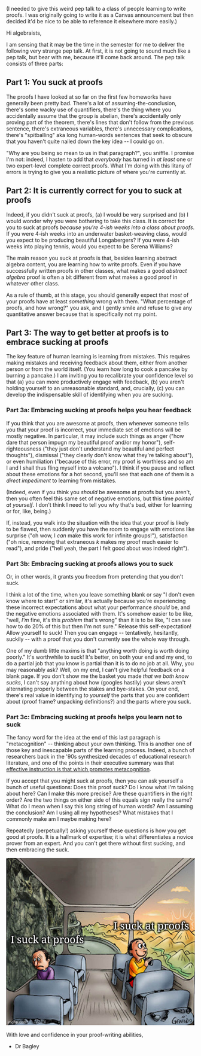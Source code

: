 (I needed to give this weird pep talk to a class of people learning to write proofs. I was originally going to write it as a Canvas announcement but then decided it'd be nice to be able to reference it elsewhere more easily.)

Hi algebraists,

I am sensing that it may be the time in the semester for me to deliver the following very strange pep talk. At first, it is not going to sound much like a pep talk, but bear with me, because it'll come back around. The pep talk consists of three parts:

## Part 1: You suck at proofs

The proofs I have looked at so far on the first few homeworks have generally been pretty bad. There's a lot of assuming-the-conclusion, there's some wacky use of quantifiers, there's the thing where you accidentally assume that the group is abelian, there's accidentally only proving part of the theorem, there's lines that don't follow from the previous sentence, there's extraneous variables, there's unnecessary complications, there's "spitballing" aka long human-words sentences that seek to obscure that you haven't quite nailed down the key idea -- I could go on.

"Why are you being so mean to us in that paragraph?", you sniffle. I promise I'm not: indeed, I hasten to add that *everybody* has turned in *at least* one or two expert-level complete correct proofs. What I'm doing with this litany of errors is trying to give you a realistic picture of where you're currently at.

## Part 2: It is currently correct for you to suck at proofs

Indeed, if you didn't suck at proofs, (a) I would be very surprised and (b) I would wonder why you were bothering to take this class. It is correct for you to suck at proofs *because you're 4-ish weeks into a class about proofs*. If you were 4-ish weeks into an underwater basket-weaving class, would you expect to be producing beautiful Longabergers? If you were 4-ish weeks into playing tennis, would you expect to be Serena Williams?

The main reason you suck at proofs is that, besides learning abstract algebra content, you are learning how to write proofs. Even if you have successfully written proofs in other classes, what makes a good *abstract algebra* proof is often a bit different from what makes a good proof in whatever other class.

As a rule of thumb, at this stage, you should generally expect that *most* of your proofs have at least *something* wrong with them. "What percentage of proofs, and how wrong?" you ask, and I gently smile and refuse to give any quantitative answer because that is specifically not my point.

## Part 3: The way to get better at proofs is to embrace sucking at proofs

The key feature of human learning is learning from mistakes. This requires making mistakes and receiving feedback about them, either from another person or from the world itself. (You learn how long to cook a pancake by burning a pancake.) I am inviting you to recalibrate your confidence level so that (a) you can more productively engage with feedback, (b) you aren't holding yourself to an unreasonable standard, and, crucially, (c) you can develop the indispensable skill of identifying when you are sucking. 

### Part 3a: Embracing sucking at proofs helps you hear feedback

If you think that you are awesome at proofs, then whenever someone tells you that your proof is incorrect, your immediate set of emotions will be mostly negative. In particular, it may include such things as anger ("how dare that person impugn  my beautiful proof and/or my honor"), self-righteousness ("they just don't understand my beautiful and perfect thoughts"), dismissal ("they clearly don't know what they're talking about"), or even humiliation ("because of this error, my proof is worthless and so am I and I shall thus fling myself into a volcano"). I think if you pause and reflect about these emotions for a hot second, you'll see that each one of them is a *direct impediment* to learning from mistakes.

(Indeed, even if you think you *should* be awesome at proofs but you aren't, then you often feel this same set of negative emotions, but this time *pointed at yourself*. I don't think I need to tell you why that's bad, either for learning or for, like, being.)

If, instead, you walk into the situation with the idea that your proof is likely to be flawed, then suddenly you have the room to engage with emotions like surprise ("oh wow, I *can* make this work for infinite groups!"), satisfaction ("oh nice, removing that extraneous $k$ makes my proof much easier to read"), and pride ("hell yeah, the part I felt good about was indeed right"). 

### Part 3b: Embracing sucking at proofs allows you to suck

Or, in other words, it grants you freedom from pretending that you don't suck.

I think a lot of the time, when you leave something blank or say "I don't even know where to start" or similar, it's actually because you're experiencing these incorrect expectations about what your performance *should* be, and the negative emotions associated with them. It's somehow easier to be like, "well, *I'm* fine, it's this *problem* that's wrong" than it is to be like, "I can see how to do 20% of this but then I'm not sure." Release this self-expectation! Allow yourself to suck! Then you can engage -- tentatively, hesitantly, suckily -- with a proof that you don't currently see the whole way through. 

One of my dumb little maxims is that "anything worth doing is worth doing poorly." It's worthwhile to suck! It's better, on both your end and my end, to do a partial job that you know is partial than it is to do no job at all. Why, you may reasonably ask? Well, on my end, I can't give helpful feedback on a blank page. If you don't show me the basket you made *that we both know sucks*, I can't say anything about how (googles hastily) your slews aren't alternating properly between the stakes and bye-stakes. On your end, there's real value in identifying *to yourself* the parts that you are confident about (proof frame? unpacking definitions?) and the parts where you suck.

### Part 3c: Embracing sucking at proofs helps you learn not to suck

The fancy word for the idea at the end of this last paragraph is "metacognition" -- thinking about your own thinking. This is another one of those key and inescapable parts of the learning process. Indeed, a bunch of researchers back in the '90s synthesized decades of educational research literature, and one of the points in their executive summary was that [effective instruction is that which promotes metacognition](https://nap.nationalacademies.org/read/9853/chapter/3#18).

If you accept that you might suck at proofs, then you can ask yourself a bunch of useful questions: Does this proof suck? Do I know what I'm talking about here? Can I make this more precise? Are these quantifiers in the right order? Are the two things on either side of this equals sign really the same? What do I mean when I say this long string of human words? Am I assuming the conclusion? Am I using all my hypotheses? What mistakes that I commonly make am I maybe making here? 

Repeatedly (perpetually!) asking yourself these questions is how you get good at proofs. It is a hallmark of expertise; it is what differentiates a novice prover from an expert. And you can't get there without first sucking, and then embracing the suck.

![the bright-side-dark-side bus meme, but both people are captioned "I suck at proofs"](/images/i-suck-at-proofs.jpg)

With love and confidence in your proof-writing abilities,

- Dr Bagley